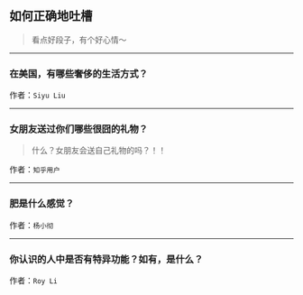 ## 如何正确地吐槽

> 看点好段子，有个好心情～


 
---

### 在美国，有哪些奢侈的生活方式？

> 


作者：`Siyu Liu`

---

### 女朋友送过你们哪些很囧的礼物？

> 什么？女朋友会送自己礼物的吗？！！


作者：`知乎用户`

---

### 肥是什么感觉？

> 


作者：`杨小彻`

---

### 你认识的人中是否有特异功能？如有，是什么？

> 


作者：`Roy Li`